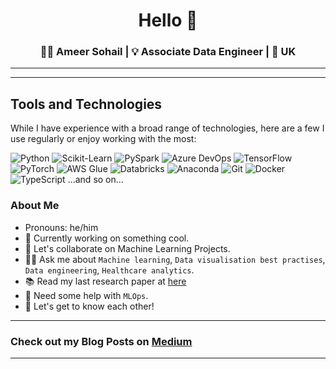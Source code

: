 <div align="center">

<h1>Hello 👋</h1>

<h3>👩‍💻 Ameer Sohail | 💡 Associate Data Engineer | 📍 UK</h3>

</div>

---

---
## Tools and Technologies
While I have experience with a broad range of technologies, here are a few I use regularly or enjoy working with the most: 

![Python](https://img.shields.io/badge/-Python-3776AB?style=flat-square&logo=python&logoColor=white)
![Scikit-Learn](https://img.shields.io/badge/-scikitlearn-F7931E?style=flat-square&logo=scikit-learn&logoColor=white)
![PySpark](https://img.shields.io/badge/-PySpark-E25A1C?style=flat-square&logo=apache-spark&logoColor=white)
![Azure DevOps](https://img.shields.io/badge/-AzureDevOps-0078D7?style=flat-square&logo=azure-devops&logoColor=white)
![TensorFlow](https://img.shields.io/badge/-TensorFlow-FF6F00?style=flat-square&logo=tensorflow&logoColor=white)
![PyTorch](https://img.shields.io/badge/-PyTorch-EE4C2C?style=flat-square&logo=pytorch&logoColor=white)
![AWS Glue](https://img.shields.io/badge/-AWSGlue-FF9900?style=flat-square&logo=amazon-aws&logoColor=white)
![Databricks](https://img.shields.io/badge/-Databricks-FF3621?style=flat-square&logo=databricks&logoColor=white)
![Anaconda](https://img.shields.io/badge/-Anaconda-44A833?style=flat-square&logo=anaconda&logoColor=white)
![Git](https://img.shields.io/badge/-Git-F05032?style=flat-square&logo=git&logoColor=white)
![Docker](https://img.shields.io/badge/-Docker-2496ED?style=flat-square&logo=docker&logoColor=white)
![TypeScript](https://img.shields.io/badge/-TypeScript-007ACC?style=flat-square&logo=typescript&logoColor=white)
...and so on...

### About Me

- Pronouns: he/him
- 🔨 Currently working on something cool.
- 🤝 Let's collaborate on Machine Learning Projects.
- 🙋‍♂️ Ask me about `Machine learning`, `Data visualisation best practises`, `Data engineering`, `Healthcare analytics`.
- 📚 Read my last research paper at [here](https://www.researchgate.net/publication/362378636_Understanding_Cancer_Patients_Using_High_Dimensional_Data_Embedding)
- 🌱 Need some help with `MLOps`.
- 🌟 Let's get to know each other!

---

### Check out my Blog Posts on [Medium](https://medium.com/@syedar.sohail)

---


<!--
**syedameersohail/syedameersohail** is a ✨ _special_ ✨ repository because its `README.md` (this file) appears on your GitHub profile.

Here are some ideas to get you started:

- 🔭 I’m currently working on ...
- 🌱 I’m currently learning ...
- 👯 I’m looking to collaborate on ...
- 🤔 I’m looking for help with ...
- 💬 Ask me about ...
- 📫 How to reach me: ...
- 😄 Pronouns: ...
- ⚡ Fun fact: ...
-->
